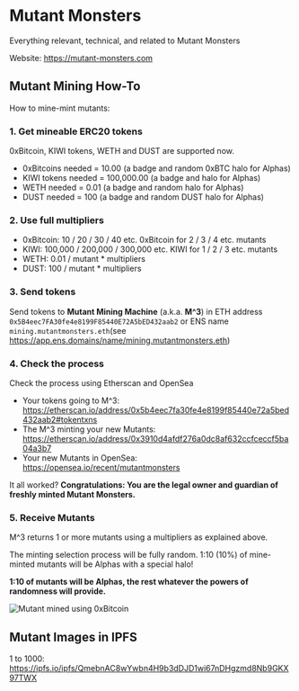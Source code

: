 # Mutant Monsters
Everything relevant, technical, and related to Mutant Monsters

Website: https://mutant-monsters.com

## Mutant Mining How-To

How to mine-mint mutants:

### 1. Get mineable ERC20 tokens

0xBitcoin, KIWI tokens, WETH and DUST are supported now.
- 0xBitcoins needed = 10.00 (a badge and random 0xBTC halo for Alphas)
- KIWI tokens needed = 100,000.00 (a badge and halo for Alphas)
- WETH needed = 0.01 (a badge and random halo for Alphas)
- DUST needed = 100 (a badge and random DUST halo for Alphas)

### 2. Use full multipliers
- 0xBitcoin: 10 / 20 / 30 / 40 etc. 0xBitcoin for 2 / 3 / 4 etc. mutants
- KIWI: 100,000 / 200,000 / 300,000 etc. KIWI for 1 / 2 / 3 etc. mutants
- WETH: 0.01 / mutant * multipliers
- DUST: 100 / mutant * multipliers

### 3. Send tokens
Send tokens to **Mutant Mining Machine** (a.k.a. **M^3**) in ETH address `0x5B4eec7FA30fe4e8199F85440E72A5bED432aab2`
or ENS name `mining.mutantmonsters.eth`(see https://app.ens.domains/name/mining.mutantmonsters.eth)

### 4. Check the process
Check the process using Etherscan and OpenSea
- Your tokens going to M^3: https://etherscan.io/address/0x5b4eec7fa30fe4e8199f85440e72a5bed432aab2#tokentxns
- The M^3 minting your new Mutants: https://etherscan.io/address/0x3910d4afdf276a0dc8af632ccfceccf5ba04a3b7
- Your new Mutants in OpenSea: https://opensea.io/recent/mutantmonsters

It all worked? **Congratulations: You are the legal owner and guardian of freshly minted Mutant Monsters.**

### 5. Receive Mutants
M^3 returns 1 or more mutants using a multipliers as explained above.

The minting selection process will be fully random. 1:10 (10%) of mine-minted mutants will be Alphas with a special halo!

**1:10 of mutants will be Alphas, the rest whatever the powers of randomness will provide.**
 
![Mutant mined using 0xBitcoin](https://media.discordapp.net/attachments/414664710210846722/640720559918809098/unknown.png?width=1266&height=677)

## Mutant Images in IPFS ##

1 to 1000: https://ipfs.io/ipfs/QmebnAC8wYwbn4H9b3dDJD1wi67nDHgzmd8Nb9GKX97TWX
